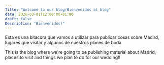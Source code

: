 ```yaml
---
Title: "Welcome to our blog/Bienvenidos al blog"
date: 2020-03-01T12:00:00+01:00
draft: false
Description: "Bienvenidos!"
---
```


Esta es una bitacora que vamos a utilizar para publicar cosas sobre Madird,
lugares que visitar y algunos de nuestros planes de boda

This is the blog where we're going to be publishing material about
Madrid, places to visit and things we plan to do
for our wedding!!

